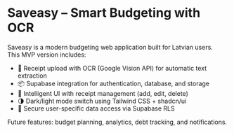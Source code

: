 # Saveasy – Smart Budgeting with OCR

Saveasy is a modern budgeting web application built for Latvian users.  
This MVP version includes:

- 🧾 Receipt upload with OCR (Google Vision API) for automatic text extraction
- 📦 Supabase integration for authentication, database, and storage
- 🧠 Intelligent UI with receipt management (add, edit, delete)
- 🌗 Dark/light mode switch using Tailwind CSS + shadcn/ui
- 🔐 Secure user-specific data access via Supabase RLS

Future features: budget planning, analytics, debt tracking, and notifications.
